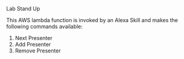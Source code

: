 Lab Stand Up

This AWS lambda function is invoked by an Alexa Skill and makes the following commands available:

1. Next Presenter
3. Add Presenter
4. Remove Presenter

